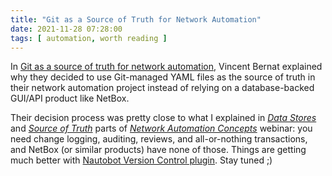 ```yaml
---
title: "Git as a Source of Truth for Network Automation"
date: 2021-11-28 07:28:00
tags: [ automation, worth reading ]
---
```

In [Git as a source of truth for network automation](https://vincent.bernat.ch/en/blog/2021-source-of-truth-network), Vincent Bernat explained why they decided to use Git-managed YAML files as the source of truth in their network automation project instead of relying on a database-backed GUI/API product like NetBox.

Their decision process was pretty close to what I explained in *[Data Stores](https://my.ipspace.net/bin/list?id=AutConcepts#DATASTORE)* and *[Source of Truth](https://my.ipspace.net/bin/list?id=AutConcepts#SSOT)* parts of _[Network Automation Concepts](https://www.ipspace.net/Network_Automation_Concepts)_ webinar: you need change logging, auditing, reviews, and all-or-nothing transactions, and NetBox (or similar products) have none of those. Things are getting much better with [Nautobot Version Control plugin](https://www.dolthub.com/blog/2021-09-24-announcing-nautobot-on-dolt/). Stay tuned ;)
